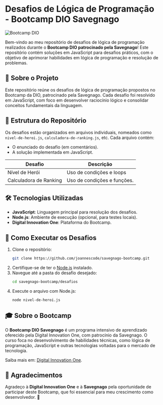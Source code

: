 # Desafios de Lógica de Programação - Bootcamp DIO Savegnago

![Bootcamp DIO](https://img.shields.io/badge/Bootcamp-DIO%20Savegnago-blue?style=for-the-badge)

Bem-vindo ao meu repositório de desafios de lógica de programação realizados durante o **Bootcamp DIO patrocinado pela Savegnago**! Este repositório contém soluções em JavaScript para desafios práticos, com o objetivo de aprimorar habilidades em lógica de programação e resolução de problemas.

## 📖 Sobre o Projeto

Este repositório reúne os desafios de lógica de programação propostos no Bootcamp da DIO, patrocinado pela Savegnago. Cada desafio foi resolvido em JavaScript, com foco em desenvolver raciocínio lógico e consolidar conceitos fundamentais da linguagem.

## 📂 Estrutura do Repositório

Os desafios estão organizados em arquivos individuais, nomeados como `nivel-de-heroi.js`, `calculadora-de-ranking.js`, etc. Cada arquivo contém:
- O enunciado do desafio (em comentários).
- A solução implementada em JavaScript.

| Desafio | Descrição |
|---------|-----------|
| Nível de Herói | Uso de condições e loops |
| Calculadora de Ranking | Uso de condições e funções. |

## 🛠 Tecnologias Utilizadas

- **JavaScript**: Linguagem principal para resolução dos desafios.
- **Node.js**: Ambiente de execução (opcional, para testes locais).
- **Digital Innovation One**: Plataforma do Bootcamp.

## 🚀 Como Executar os Desafios

1. Clone o repositório:
   ```bash
   git clone https://github.com/joannescode/savegnago-bootcamp.git
   ```
2. Certifique-se de ter o [Node.js](https://nodejs.org/) instalado.
3. Navegue até a pasta do desafio desejado:
   ```bash
   cd savegnago-bootcamp/desafios
   ```
4. Execute o arquivo com Node.js:
   ```bash
   node nivel-de-heroi.js
   ```

## 🎓 Sobre o Bootcamp

O **Bootcamp DIO Savegnago** é um programa intensivo de aprendizado oferecido pela Digital Innovation One, com patrocínio da Savegnago. O curso foca no desenvolvimento de habilidades técnicas, como lógica de programação, JavaScript e outras tecnologias voltadas para o mercado de tecnologia.

Saiba mais em: [Digital Innovation One](https://www.dio.me/).

## 🙏 Agradecimentos

Agradeço à **Digital Innovation One** e à **Savegnago** pela oportunidade de participar deste Bootcamp, que foi essencial para meu crescimento como desenvolvedor. 🚀